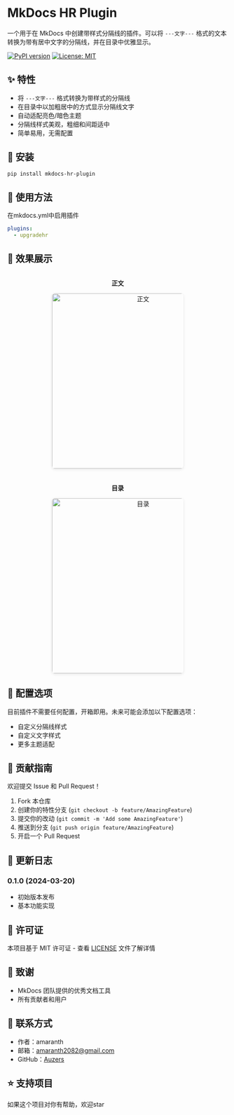# MkDocs HR Plugin

一个用于在 MkDocs 中创建带样式分隔线的插件。可以将 `---文字---` 格式的文本转换为带有居中文字的分隔线，并在目录中优雅显示。

[![PyPI version](https://badge.fury.io/py/mkdocs-hr-plugin.svg)](https://badge.fury.io/py/mkdocs-hr-plugin)
[![License: MIT](https://img.shields.io/badge/License-MIT-yellow.svg)](https://opensource.org/licenses/MIT)

## ✨ 特性

- 将 `---文字---` 格式转换为带样式的分隔线
- 在目录中以加粗居中的方式显示分隔线文字
- 自动适配亮色/暗色主题
- 分隔线样式美观，粗细和间距适中
- 简单易用，无需配置

## 🚀 安装

```bash
pip install mkdocs-hr-plugin
```

## 📖 使用方法

在mkdocs.yml中启用插件

```yaml
plugins:
  - upgradehr
```



## 🎨 效果展示

<div align="center" style="display: flex; justify-content: center; gap: 20px; flex-wrap: wrap;">
  <div style="text-align: center;">
    <p><strong>正文</strong></p>
    <img src="https://cdn.jsdelivr.net/gh/Auzers/drawingbed/image/20250320110448217.png" 
         style="height: 400px; 
                width: auto; 
                max-width: 300px; 
                border-radius: 6px; 
                box-shadow: 0 2px 6px rgba(0,0,0,0.1);" 
         alt="正文">
  </div>

  <div style="text-align: center;">
    <p><strong>目录</strong></p>
    <img src="https://cdn.jsdelivr.net/gh/Auzers/drawingbed/image/20250320115757038.png" 
         style="height: 400px; 
                width: auto; 
                max-width: 300px; 
                border-radius: 6px; 
                box-shadow: 0 2px 6px rgba(0,0,0,0.1);" 
         alt="目录">
  </div>
</div>

## 🔧 配置选项

目前插件不需要任何配置，开箱即用。未来可能会添加以下配置选项：
- 自定义分隔线样式
- 自定义文字样式
- 更多主题适配

## 🤝 贡献指南

欢迎提交 Issue 和 Pull Request！

1. Fork 本仓库
2. 创建你的特性分支 (`git checkout -b feature/AmazingFeature`)
3. 提交你的改动 (`git commit -m 'Add some AmazingFeature'`)
4. 推送到分支 (`git push origin feature/AmazingFeature`)
5. 开启一个 Pull Request

## 📝 更新日志

### 0.1.0 (2024-03-20)
- 初始版本发布
- 基本功能实现

## 📄 许可证

本项目基于 MIT 许可证 - 查看 [LICENSE](LICENSE) 文件了解详情

## 🙏 致谢

- MkDocs 团队提供的优秀文档工具
- 所有贡献者和用户

## 📮 联系方式

- 作者：amaranth
- 邮箱：amaranth2082@gmail.com
- GitHub：[Auzers](https://github.com/Auzers)

## ⭐ 支持项目

如果这个项目对你有帮助，欢迎star 